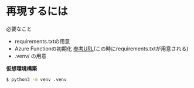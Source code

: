 # 再現するには
必要なこと
- requirements.txtの用意<br>
- Azure Functionの初期化 [参考URL](https://qiita.com/Futo_Horio/items/dd36e0ed7d674f3f226f)(この時にrequirements.txtが用意される)<br>
- .venv/ の用意

**仮想環境構築**
```sh
$ python3 -m venv .venv
```
